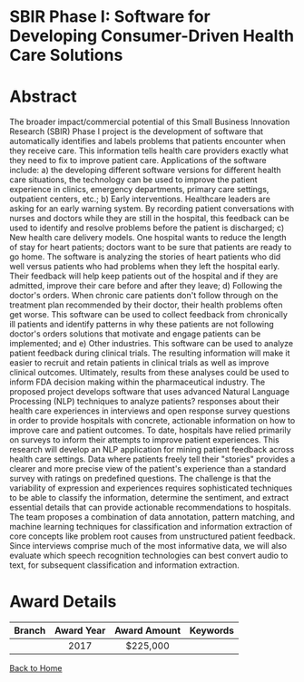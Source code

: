 
SBIR Phase I: Software for Developing Consumer-Driven Health Care Solutions
===========================================================================

# Abstract


The broader impact/commercial potential of this Small Business Innovation Research (SBIR) Phase I project is the development of software that automatically identifies and labels problems that patients encounter when they receive care. This information tells health care providers exactly what they need to fix to improve patient care. Applications of the software include: a) the developing different software versions for different health care situations, the technology can be used to improve the patient experience in clinics, emergency departments, primary care settings, outpatient centers, etc.; b) Early interventions. Healthcare leaders are asking for an early warning system. By recording patient conversations with nurses and doctors while they are still in the hospital, this feedback can be used to identify and resolve problems before the patient is discharged; c) New health care delivery models. One hospital wants to reduce the length of stay for heart patients; doctors want to be sure that patients are ready to go home. The software is analyzing the stories of heart patients who did well versus patients who had problems when they left the hospital early. Their feedback will help keep patients out of the hospital and if they are admitted, improve their care before and after they leave; d) Following the doctor's orders. When chronic care patients don't follow through on the treatment plan recommended by their doctor, their health problems often get worse. This software can be used to collect feedback from chronically ill patients and identify patterns in why these patients are not following doctor's orders solutions that motivate and engage patients can be implemented; and e) Other industries. This software can be used to analyze patient feedback during clinical trials. The resulting information will make it easier to recruit and retain patients in clinical trials as well as improve clinical outcomes. Ultimately, results from these analyses could be used to inform FDA decision making within the pharmaceutical industry. The proposed project develops software that uses advanced Natural Language Processing (NLP) techniques to analyze patients? responses about their health care experiences in interviews and open response survey questions in order to provide hospitals with concrete, actionable information on how to improve care and patient outcomes. To date, hospitals have relied primarily on surveys to inform their attempts to improve patient experiences. This research will develop an NLP application for mining patient feedback across health care settings. Data where patients freely tell their "stories" provides a clearer and more precise view of the patient's experience than a standard survey with ratings on predefined questions. The challenge is that the variability of expression and experiences requires sophisticated techniques to be able to classify the information, determine the sentiment, and extract essential details that can provide actionable recommendations to hospitals. The team proposes a combination of data annotation, pattern matching, and machine learning techniques for classification and information extraction of core concepts like problem root causes from unstructured patient feedback. Since interviews comprise much of the most informative data, we will also evaluate which speech recognition technologies can best convert audio to text, for subsequent classification and information extraction.  

# Award Details

|Branch|Award Year|Award Amount|Keywords|
| :---: | :---: | :---: | :---: |
||2017|$225,000||
  
  


[Back to Home](https://github.com/chrischow/dod_sbir_awards#273)